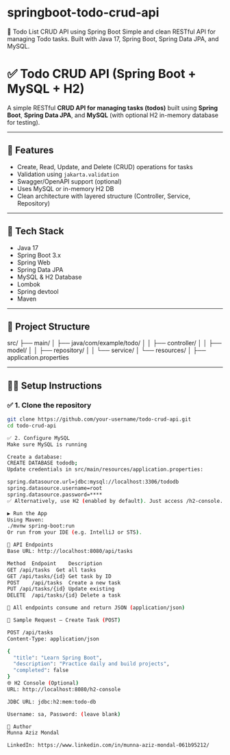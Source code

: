 # springboot-todo-crud-api
📝 Todo List CRUD API using Spring Boot  Simple and clean RESTful API for managing Todo tasks. Built with Java 17, Spring Boot, Spring Data JPA, and MySQL.

# ✅ Todo CRUD API (Spring Boot + MySQL + H2)

A simple RESTful **CRUD API for managing tasks (todos)** built using **Spring Boot**, **Spring Data JPA**, and **MySQL** (with optional H2 in-memory database for testing).

---

## 🚀 Features

- Create, Read, Update, and Delete (CRUD) operations for tasks
- Validation using `jakarta.validation`
- Swagger/OpenAPI support (optional)
- Uses MySQL or in-memory H2 DB
- Clean architecture with layered structure (Controller, Service, Repository)

---

## 🧰 Tech Stack

- Java 17
- Spring Boot 3.x
- Spring Web
- Spring Data JPA
- MySQL & H2 Database
- Lombok
- Spring devtool
- Maven

---

## 📁 Project Structure

src/
├── main/
│ ├── java/com/example/todo/
│ │ ├── controller/
│ │ ├── model/
│ │ ├── repository/
│ │ └── service/
│ └── resources/
│ ├── application.properties

---

## 🧑‍💻 Setup Instructions

### ✅ 1. Clone the repository
```bash
git clone https://github.com/your-username/todo-crud-api.git
cd todo-crud-api

✅ 2. Configure MySQL
Make sure MySQL is running

Create a database:
CREATE DATABASE tododb;
Update credentials in src/main/resources/application.properties:

spring.datasource.url=jdbc:mysql://localhost:3306/tododb
spring.datasource.username=root
spring.datasource.password=****
✅ Alternatively, use H2 (enabled by default). Just access /h2-console.

▶️ Run the App
Using Maven:
./mvnw spring-boot:run
Or run from your IDE (e.g. IntelliJ or STS).

🧪 API Endpoints
Base URL: http://localhost:8080/api/tasks

Method	Endpoint	Description
GET	/api/tasks	Get all tasks
GET	/api/tasks/{id}	Get task by ID
POST	/api/tasks	Create a new task
PUT	/api/tasks/{id}	Update existing
DELETE	/api/tasks/{id}	Delete a task

📌 All endpoints consume and return JSON (application/json)

🧪 Sample Request – Create Task (POST)

POST /api/tasks
Content-Type: application/json

{
  "title": "Learn Spring Boot",
  "description": "Practice daily and build projects",
  "completed": false
}
🌐 H2 Console (Optional)
URL: http://localhost:8080/h2-console

JDBC URL: jdbc:h2:mem:todo-db

Username: sa, Password: (leave blank)

🧑 Author
Munna Aziz Mondal

LinkedIn: https://www.linkedin.com/in/munna-aziz-mondal-061b95212/
